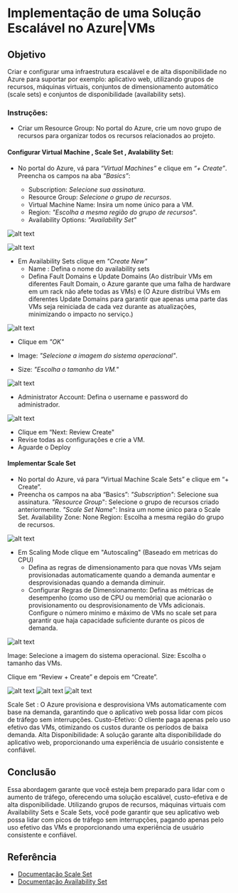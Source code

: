 # Implementação de uma Solução Escalável no Azure|VMs 

## Objetivo
Criar e configurar uma infraestrutura escalável e de alta disponibilidade no Azure para suportar por exemplo: aplicativo web, utilizando grupos de recursos, máquinas virtuais, conjuntos de dimensionamento automático (scale sets) e conjuntos de disponibilidade (availability sets).

### Instruções: 

- Criar um Resource Group:
No portal do Azure, crie um novo grupo de recursos para organizar todos os recursos relacionados ao projeto.

#### Configurar Virtual Machine , Scale Set , Avalability Set:

- No portal do Azure, vá para *“Virtual Machines”* e clique em *“+ Create”*.
Preencha os campos na aba *“Basics”*:

   - Subscription: *Selecione sua assinatura*.
   - Resource Group: *Selecione o grupo de recursos*.
   - Virtual Machine Name: Insira um nome único para a VM.
   - Region: *"Escolha a mesma região do grupo de recursos*".
   - Availability Options: *"Availability Set"*

![alt text](https://github.com/clouder-km/Challenge-Azure-Dio/blob/main/image/4%20-%20RECURSO%20VMS.PNG)

![alt text](https://github.com/clouder-km/Challenge-Azure-Dio/blob/main/image/4%20-%20RECURSO%20VMS%202.PNG)


- Em Availability Sets clique em *"Create New"*
  - Name : Defina o nome do availability sets
   - Defina Fault Domains e Update Domains (Ao distribuir VMs em diferentes Fault Domain, o Azure garante que uma falha de hardware em um rack não afete todas as VMs) e (O Azure distribui VMs em diferentes Update Domains para garantir que apenas uma parte das VMs seja reiniciada de cada vez durante as atualizações, minimizando o impacto no serviço.)

 
![alt text](https://github.com/clouder-km/Challenge-Azure-Dio/blob/main/image/4%20-%20CREATE%20AVAIBILITY%20SET.PNG)

   - Clique em *"OK"*

   - Image: *"Selecione a imagem do sistema operacional"*.
   - Size: *"Escolha o tamanho da VM."*
    
![alt text](https://github.com/clouder-km/Challenge-Azure-Dio/blob/main/image/4%20-%20RECURSO%20VMS%202.PNG)

- Administrator Account: Defina o username e password do administrador.

![alt text](https://github.com/clouder-km/Challenge-Azure-Dio/blob/main/image/4%20-%20ADMIN.PNG)

- Clique em “Next: Review Create"
- Revise todas as configurações e crie a VM.
- Aguarde o Deploy

#### Implementar Scale Set

- No portal do Azure, vá para “Virtual Machine Scale Sets” e clique em “+ Create”.
- Preencha os campos na aba “Basics”:
*"Subscription"*: Selecione sua assinatura.
*"Resource Group*": Selecione o grupo de recursos criado anteriormente.
*"Scale Set Name*": Insira um nome único para o Scale Set.
Availability Zone: None
Region: Escolha a mesma região do grupo de recursos.

![alt text](https://github.com/clouder-km/Challenge-Azure-Dio/blob/main/image/4%20-%20Scale%20Set%201.PNG)

- Em Scaling Mode clique em "Autoscaling" (Baseado em metricas do CPU)
  - Defina as regras de dimensionamento para que novas VMs sejam provisionadas automaticamente quando a demanda aumentar e desprovisionadas quando a demanda diminuir. 
  - Configurar Regras de Dimensionamento:
Defina as métricas de desempenho (como uso de CPU ou memória) que acionarão o provisionamento ou desprovisionamento de VMs adicionais.
Configure o número mínimo e máximo de VMs no scale set para garantir que haja capacidade suficiente durante os picos de demanda.

![alt text](https://github.com/clouder-km/Challenge-Azure-Dio/blob/main/image/4%20-%20Scale%20Set%202.PNG)


Image: Selecione a imagem do sistema operacional.
Size: Escolha o tamanho das VMs.

Clique em “Review + Create” e depois em “Create”.

![alt text](https://github.com/clouder-km/Challenge-Azure-Dio/blob/main/image/4%20-%20Scale%20Set%203.PNG)
![alt text](https://github.com/clouder-km/Challenge-Azure-Dio/blob/main/image/4%20-%20Scale%20set%204.PNG)
![alt text](https://github.com/clouder-km/Challenge-Azure-Dio/blob/main/image/4%20-%20Scale%20Set%205.PNG)


Scale Set : O Azure provisiona e desprovisiona VMs automaticamente com base na demanda, garantindo que o aplicativo web possa lidar com picos de tráfego sem interrupções.
Custo-Efetivo: O cliente paga apenas pelo uso efetivo das VMs, otimizando os custos durante os períodos de baixa demanda.
Alta Disponibilidade: A solução garante alta disponibilidade do aplicativo web, proporcionando uma experiência de usuário consistente e confiável.

## Conclusão

Essa abordagem garante que você esteja bem preparado para lidar com o aumento de tráfego, oferecendo uma solução escalável, custo-efetiva e de alta disponibilidade. Utilizando grupos de recursos, máquinas virtuais com Availability Sets e Scale Sets, você pode garantir que seu aplicativo web possa lidar com picos de tráfego sem interrupções, pagando apenas pelo uso efetivo das VMs e proporcionando uma experiência de usuário consistente e confiável.

## Referência
- [Documentação Scale Set](https://learn.microsoft.com/en-us/azure/virtual-machine-scale-sets/overview)
- [Documentação Availability Set](https://learn.microsoft.com/en-us/azure/virtual-machines/availability)
